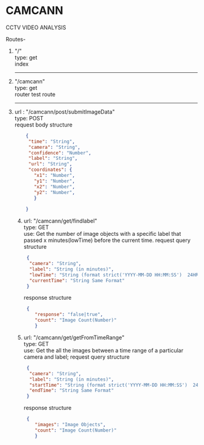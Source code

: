 # CAMCANN
CCTV VIDEO ANALYSIS

Routes-
  1. "/"<br>
    type: get<br>
    index<br>
    <hr />
  2. "/camcann"<br>
      type: get<br>
      router test route<br>
      <hr />
  3. url : "/camcann/post/submitImageData"<br>
     type: POST<br>
     request body structure
     ```json
         {
          "time": "String",
          "camera": "String",
          "confidence": "Number",
          "label": "String",
          "url": "String",
          "coordinates": {
            "x1": "Number",
            "y1": "Number",
            "x2": "Number",
            "y2": "Number",
            }
         
         }
        ```
     4. url: "/camcann/get/findlabel" <br>
        type: GET<br>
        use: Get the number of image objects with a specific label that passed x minutes(lowTime) before the current time.
        request query structure
        ```json
         {
          "camera": "String",
          "label": "String (in minutes)",
          "lowTime": "String (format strict('YYYY-MM-DD HH:MM:SS')  24HR FORMAT)",
          "currentTime": "String Same Format"
         }
        ```
        response structure 
        ```json
         {
            "response": "false|true",
            "count": "Image Count(Number)"
            }
        ```
      5. url: "/camcann/get/getFromTimeRange" <br>
          type: GET<br>
          use: Get the all the images between a time range of a particular camera and label;
          request query structure
          ```json
           {
            "camera": "String",
            "label": "String (in minutes)",
            "startTime": "String (format strict('YYYY-MM-DD HH:MM:SS')  24HR FORMAT)",
            "endTime": "String Same Format"
           }
          ```
          response structure 
          ```json
           {
              "images": "Image Objects",
              "count": "Image Count(Number)"
              }
          ```
